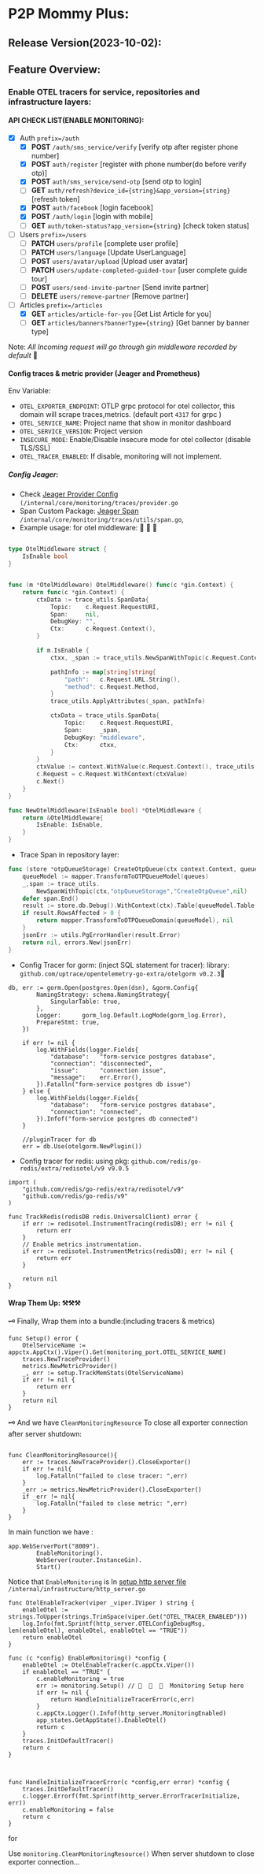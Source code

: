# P2P Mommy Plus:

## Release Version(2023-10-02):

## Feature Overview:
### Enable OTEL tracers for service, repositories and infrastructure layers:
#### API CHECK LIST(ENABLE MONITORING):

- [x] Auth `prefix=/auth`
  - [x] **POST** `/auth/sms_service/verify` [verify otp after register phone number]
  - [x] **POST** `auth/register` [register with phone number(do before verify otp)]
  - [x] **POST** `auth/sms_service/send-otp` [send otp to login]
  - [ ] **GET** `auth/refresh?device_id={string}&app_version={string}` [refresh token]
  - [x] **POST** `auth/facebook` [login facebook]
  - [x] **POST** `/auth/login` [login with mobile]
  - [ ] **GET** `auth/token-status?app_version={string}` [check token status]
- [ ] Users `prefix=/users`
  - [ ] **PATCH** `users/profile` [complete user profile]
  - [ ] **PATCH** `users/language` [Update UserLanguage]
  - [ ] **POST** `users/avatar/upload` [Upload user avatar]
  - [ ] **PATCH** `users/update-completed-guided-tour` [user complete guide tour]
  - [ ] **POST** `users/send-invite-partner` [Send invite partner] 
  - [ ] **DELETE** `users/remove-partner` [Remove partner]
- [ ] Articles `prefix=/articles`
  - [x] **GET** `articles/article-for-you` [Get List Article for you]
  - [ ] **GET** `articles/banners?bannerType={string}` [Get banner by banner type]

Note: *All Incoming request will go through gin middleware recorded by default*  💾 

#### Config traces & metric provider (Jeager and Prometheus)

Env Variable:
- `OTEL_EXPORTER_ENDPOINT`: OTLP grpc protocol for otel collector, this domain will scrape traces,metrics. (default port `4317` for grpc )
- `OTEL_SERVICE_NAME`: Project name that show in monitor dashboard
- `OTEL_SERVICE_VERSION`: Project version
- `INSECURE_MODE`: Enable/Disable insecure mode for otel collector (disable TLS/SSL)
- `OTEL_TRACER_ENABLED`: If disable, monitoring will not implement.

##### Config Jeager:
- Check [Jeager Provider Config](/internal/core/monitoring/traces/provider.go) `(/internal/core/monitoring/traces/provider.go`
- Span Custom Package: [Jeager Span](/internal/core/monitoring/traces/utils/span.go) `/internal/core/monitoring/traces/utils/span.go`,
- Example usage:
for otel middleware:  🚀 🚀 🚀
```go

type OtelMiddleware struct {
	IsEnable bool
}


func (m *OtelMiddleware) OtelMiddleware() func(c *gin.Context) {
	return func(c *gin.Context) {
		ctxData := trace_utils.SpanData{
			Topic:    c.Request.RequestURI,
			Span:     nil,
			DebugKey: "",
			Ctx:      c.Request.Context(),
		}

		if m.IsEnable {
			ctxx, _span := trace_utils.NewSpanWithTopic(c.Request.Context(), c.Request.RequestURI, c.Request.RequestURI, nil)

			pathInfo := map[string]string{
				"path":   c.Request.URL.String(),
				"method": c.Request.Method,
			}
			trace_utils.ApplyAttributes(_span, pathInfo)

			ctxData = trace_utils.SpanData{
				Topic:    c.Request.RequestURI,
				Span:     _span,
				DebugKey: "middleware",
				Ctx:      ctxx,
			}
		}
		ctxValue := context.WithValue(c.Request.Context(), trace_utils.GlobalSpanKey, ctxData) //if monitoring not enable, mock data  🚀 
		c.Request = c.Request.WithContext(ctxValue)
		c.Next()
	}
}

func NewOtelMiddleware(IsEnable bool) *OtelMiddleware {
	return &OtelMiddleware{
		IsEnable: IsEnable,
	}
}
```

- Trace Span in repository layer:
```go
func (store *otpQueueStorage) CreateOtpQueue(ctx context.Context, queues *domain.OTPQueues) (*domain.OTPQueues, error) {
	queueModel := mapper.TransformToOTPQueueModel(queues)
	_,span := trace_utils.
		NewSpanWithTopic(ctx,"otpQueueStorage","CreateOtpQueue",nil)
	defer span.End()
	result := store.db.Debug().WithContext(ctx).Table(queueModel.Table()).Create(queueModel)
	if result.RowsAffected > 0 {
		return mapper.TransformToOTPQueueDomain(queueModel), nil
	}
	jsonErr := utils.PgErrorHandler(result.Error)
	return nil, errors.New(jsonErr)
}
```

- Config Tracer for gorm: (inject SQL statement for tracer): library: `github.com/uptrace/opentelemetry-go-extra/otelgorm v0.2.3`🔌
```text
db, err := gorm.Open(postgres.Open(dsn), &gorm.Config{
		NamingStrategy: schema.NamingStrategy{
			SingularTable: true,
		},
		Logger:      gorm_log.Default.LogMode(gorm_log.Error),
		PrepareStmt: true,
	})

	if err != nil {
		log.WithFields(logger.Fields{
			"database":   "form-service postgres database",
			"connection": "disconnected",
			"issue":      "connection issue",
			"message":    err.Error(),
		}).Fatalln("form-service postgres db issue")
	} else {
		log.WithFields(logger.Fields{
			"database":   "form-service postgres database",
			"connection": "connected",
		}).Infof("form-service postgres db connected")
	}

	//pluginTracer for db
	err = db.Use(otelgorm.NewPlugin())
```
- Config tracer for redis:
using pkg: `github.com/redis/go-redis/extra/redisotel/v9 v9.0.5`
```text
import (
	"github.com/redis/go-redis/extra/redisotel/v9"
	"github.com/redis/go-redis/v9"
)

func TrackRedis(redisDB redis.UniversalClient) error {
	if err := redisotel.InstrumentTracing(redisDB); err != nil {
		return err
	}
	// Enable metrics instrumentation.
	if err := redisotel.InstrumentMetrics(redisDB); err != nil {
		return err
	}

	return nil
}
```

#### Wrap Them Up:  ⚒⚒⚒

🗝 Finally, Wrap them into a bundle:(including tracers & metrics)
```text
func Setup() error {
	OtelServiceName := appctx.AppCtx().Viper().Get(monitoring_port.OTEL_SERVICE_NAME)
	traces.NewTraceProvider()
	metrics.NewMetricProvider()
	_, err := setup.TrackMemStats(OtelServiceName)
	if err != nil {
		return err
	}
	return nil
}
```

🗝  And we have `CleanMonitoringResource` To close all exporter connection after server shutdown: 
```text

func CleanMonitoringResource(){
	err := traces.NewTraceProvider().CloseExporter()
	if err != nil{
		log.Fatalln("failed to close tracer: ",err)
	}
	_err := metrics.NewMetricProvider().CloseExporter()
	if _err != nil{
		log.Fatalln("failed to close metric: ",err)
	}
}
```

In main function we have :
```text
app.WebServerPort("8009").
		EnableMonitoring().
		WebServer(router.InstanceGin).
		Start()
```

Notice that `EnableMonitoring` is
In [setup http server file](/internal/infrastructure/http_server.go) `/internal/infrastructure/http_server.go`

```text
func OtelEnableTracker(viper _viper.IViper ) string {
	enableOtel := strings.ToUpper(strings.TrimSpace(viper.Get("OTEL_TRACER_ENABLED")))
	log.Info(fmt.Sprintf(http_server.OTELConfigDebugMsg, len(enableOtel), enableOtel, enableOtel == "TRUE"))
	return enableOtel
}

func (c *config) EnableMonitoring() *config {
	enableOtel := OtelEnableTracker(c.appCtx.Viper())
	if enableOtel == "TRUE" {
		c.enableMonitoring = true
		err := monitoring.Setup() // 🔗  🔗  🔗  Monitoring Setup here
		if err != nil {
			return HandleInitializeTracerError(c,err)
		}
		c.appCtx.Logger().Infof(http_server.MonitoringEnabled)
		app_states.GetAppState().EnableOtel()
		return c
	}
	traces.InitDefaultTracer()
	return c
}



func HandleInitializeTracerError(c *config,err error) *config {
	traces.InitDefaultTracer()
	c.logger.Errorf(fmt.Sprintf(http_server.ErrorTracerInitialize, err))
	c.enableMonitoring = false
	return c
}
```


for [](internal/infrastructure/router/gin/gin.go)

Use `monitoring.CleanMonitoringResource()` When server shutdown to close exporter connection...
